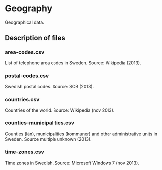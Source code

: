 # Geography


Geographical data.


## Description of files

### area-codes.csv

List of telephone area codes in Sweden. Source: Wikipedia (2013).


### postal-codes.csv

Swedish postal codes. Source: SCB (2013).


### countries.csv

Countries of the world. Source: Wikipedia (nov 2013).


### counties-municipalities.csv

Counties (län), municipalities (kommuner) and other administrative units in Sweden. Source multiple unknown (2013).


### time-zones.csv

Time zones in Swedish. Source: Microsoft Windows 7 (nov 2013).

